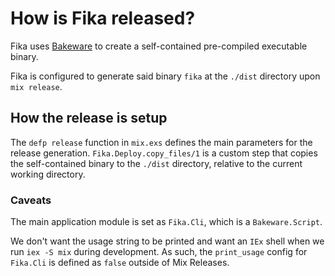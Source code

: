 # How is Fika released?

Fika uses [Bakeware](https://github.com/spawnfest/bakeware) to create a
self-contained pre-compiled executable binary.

Fika is configured to generate said binary `fika` at the `./dist` directory upon `mix release`.

## How the release is setup

The `defp release` function in `mix.exs` defines the main parameters for the release generation.
`Fika.Deploy.copy_files/1` is a custom step that copies the self-contained binary to the `./dist` directory, relative to the current working directory.

### Caveats

The main application module is set as `Fika.Cli`, which is a `Bakeware.Script`.

We don't want the usage string to be printed and want an `IEx` shell when we run `iex -S mix` during development.
As such, the `print_usage` config for `Fika.Cli` is defined as `false` outside of Mix Releases.
